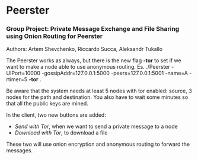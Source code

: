 # Peerster

### Group Project: Private Message Exchange and File Sharing using Onion Routing for Peerster
Authors: Artem Shevchenko, Riccardo Succa, Aleksandr Tukallo

The Peerster works as always, but there is the new flag **-tor** to set if we want to make a node able to use anonymous routing.
Es. ./Peerster -UIPort=10000 -gossipAddr=127.0.0.1:5000 -peers=127.0.0.1:5001 -name=A -rtimer=5 **-tor** .

Be aware that the system needs at least 5 nodes with tor enabled: source, 3 nodes for the path and destination. You also have to wait some minutes so that all the public keys are mined.

In the client, two new buttons are added:
  - *Send with Tor*, when we want to send a private message to a node
  - *Download with Tor*, to download a file
  
These two will use onion encryption and anonymous routing to forward the messages.
